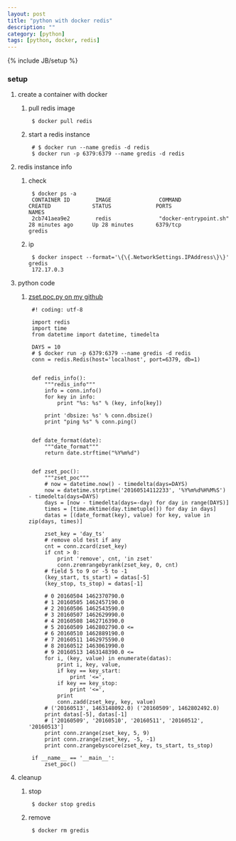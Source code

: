 ```yaml
---
layout: post
title: "python with docker redis"
description: ""
category: [python]
tags: [python, docker, redis]
---
```

{% include JB/setup %}


### setup

1. create a container with docker

    1. pull redis image

            $ docker pull redis

    1. start a redis instance

            # $ docker run --name gredis -d redis
            $ docker run -p 6379:6379 --name gredis -d redis

1. redis instance info

    1. check

            $ docker ps -a
            CONTAINER ID        IMAGE               COMMAND                  CREATED             STATUS              PORTS               NAMES
            2cb741aea9e2        redis               "docker-entrypoint.sh"   28 minutes ago      Up 28 minutes       6379/tcp            gredis

    1. ip

            $ docker inspect --format='\{\{.NetworkSettings.IPAddress\}\}' gredis
            172.17.0.3

1. python code

    1. [zset.poc.py on my github](https://github.com/gree2/hobby/blob/master/python/p.redis/zset.poc.py)

            #! coding: utf-8

            import redis
            import time
            from datetime import datetime, timedelta

            DAYS = 10
            # $ docker run -p 6379:6379 --name gredis -d redis
            conn = redis.Redis(host='localhost', port=6379, db=1)


            def redis_info():
                """redis_info"""
                info = conn.info()
                for key in info:
                    print "%s: %s" % (key, info[key])

                print 'dbsize: %s' % conn.dbsize()
                print "ping %s" % conn.ping()


            def date_format(date):
                """date_format"""
                return date.strftime("%Y%m%d")


            def zset_poc():
                """zset_poc"""
                # now = datetime.now() - timedelta(days=DAYS)
                now = datetime.strptime('20160514112233', '%Y%m%d%H%M%S') - timedelta(days=DAYS)
                days = [now - timedelta(days=-day) for day in range(DAYS)]
                times = [time.mktime(day.timetuple()) for day in days]
                datas = [(date_format(key), value) for key, value in zip(days, times)]

                zset_key = 'day_ts'
                # remove old test if any
                cnt = conn.zcard(zset_key)
                if cnt > 0:
                    print 'remove', cnt, 'in zset'
                    conn.zremrangebyrank(zset_key, 0, cnt)
                # field 5 to 9 or -5 to -1
                (key_start, ts_start) = datas[-5]
                (key_stop, ts_stop) = datas[-1]

                # 0 20160504 1462370790.0
                # 1 20160505 1462457190.0
                # 2 20160506 1462543590.0
                # 3 20160507 1462629990.0
                # 4 20160508 1462716390.0
                # 5 20160509 1462802790.0 <=
                # 6 20160510 1462889190.0
                # 7 20160511 1462975590.0
                # 8 20160512 1463061990.0
                # 9 20160513 1463148390.0 <=
                for i, (key, value) in enumerate(datas):
                    print i, key, value,
                    if key == key_start:
                        print '<=',
                    if key == key_stop:
                        print '<=',
                    print
                    conn.zadd(zset_key, key, value)
                # ('20160513', 1463148092.0) ('20160509', 1462802492.0)
                print datas[-5], datas[-1]
                # ['20160509', '20160510', '20160511', '20160512', '20160513']
                print conn.zrange(zset_key, 5, 9)
                print conn.zrange(zset_key, -5, -1)
                print conn.zrangebyscore(zset_key, ts_start, ts_stop)

            if __name__ == '__main__':
                zset_poc()


1. cleanup

    1. stop

            $ docker stop gredis

    1. remove

            $ docker rm gredis
